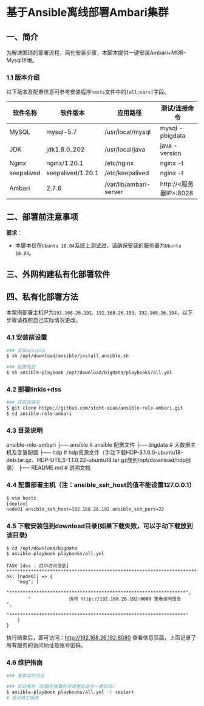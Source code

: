 # 基于Ansible离线部署Ambari集群

## 一、简介

为解决繁琐的部署流程，简化安装步骤，本脚本提供一键安装Ambari+MGR-Mysql环境。

### 1.1 版本介绍

以下版本及配置信息可参考安装程序`hosts`文件中的`[all:vars]`字段。

| 软件名称 | 软件版本     | 应用路径              | 测试/连接命令                            |
|--| ------------ | --------------------- | ---------------------------------------- |
| MySQL | mysql-5.7    | /usr/local/mysql      | mysql -pbigdata       |
| JDK | jdk1.8.0_202 | /usr/local/java       | java -version                            |
| Nginx | nginx/1.20.1 | /etc/nginx            | nginx -t                                 |
| keepalived | keepalived/1.20.1 | /etc/keepalived            | nginx -t                                 |
| Ambari | 2.7.6        | /var/lib/ambari-server        | http://<服务器IP>:8028                   |

## 二、部署前注意事项

**要求**：

- 本脚本仅在`Ubuntu 18.04`系统上测试过，请确保安装的服务器为`Ubuntu 18.04`。

## 三、外网构建私有化部署软件


## 四、私有化部署方法

本案例部署主机IP为`192.168.26.192、192.168.26.193、192.168.26.194`，以下步骤请按照自己实际情况更改。

### 4.1 安装前设置
```bash
### 安装ansible
$ sh /opt/download/ansible/install_ansible.sh

### 配置免密
$ sh ansible-playbook /opt/download/bigdata/playbooks/all.yml
```
### 4.2 部署linkis+dss

```bash
### 获取安装包
$ git clone https://github.com/stdnt-xiao/ansible-role-ambari.git
$ cd ansible-role-ambari
```

### 4.3 目录说明
ansible-role-ambari
├── ansible    # ansible 配置文件
├── bigdata    # 大数据主机及变量配置
├── hdp        # hdp资源文件（手动下载HDP-3.1.0.0-ubuntu18-deb.tar.gz、HDP-UTILS-1.1.0.22-ubuntu18.tar.gz放到/opt/download/hdp目录）
├── README.md  # 说明文档

### 4.4 配置部署主机（注：ansible_ssh_host的值不能设置127.0.0.1）
```bash
$ vim hosts
[deploy]
node01 ansible_ssh_host=192.168.26.192 ansible_ssh_port=22
```
### 4.5 下载安装包到download目录(如果下载失败，可以手动下载放到该目录)
```bash
$ cd /opt/download/bigdata
$ ansible-playbook playbooks/all.yml
```
```
TASK [dss : 打印访问信息] *****************************************************************************************
ok: [node01] => {
    "msg": [
        "*****************************************************************", 
        "              访问 http://192.168.26.192:8080 查看访问信息                 ", 
        "*****************************************************************"
    ]
}
```
执行结束后，即可访问：http://192.168.26.192:8080 查看信息页面，上面记录了所有服务的访问地址及账号密码。

### 4.6 维护指南
```bash
### 查看实时日志

### 启动服务（如服务器重启可使用此命令一建启动）
$ ansible-playbook playbooks/all.yml -t restart
# 启动其它服务
```
